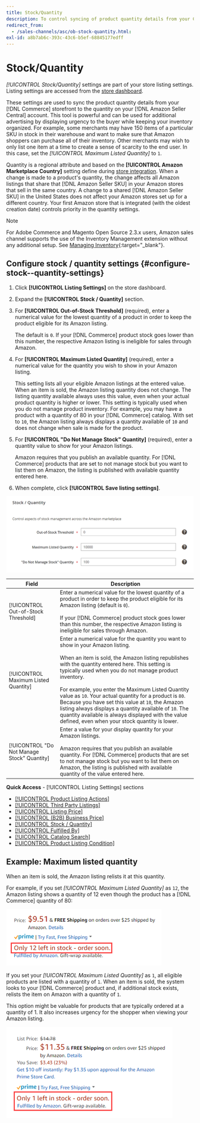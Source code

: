 ```yaml
---
title: Stock/Quantity
description: To control syncing of product quantity details from your Commerce store to your [!DNL Amazon Seller Central] account, update the Stock/Quantity settings.
redirect_from: 
  - /sales-channels/asc/ob-stock-quantity.html: 
exl-id: a8b7ab6c-393c-43c6-b5ef-68845177edff
---
```

# Stock/Quantity

*[!UICONTROL Stock/Quantity]* settings are part of your store listing settings. Listing settings are accessed from the [store dashboard](./amazon-store-dashboard.md).

These settings are used to sync the product quantity details from your [!DNL Commerce] storefront to the quantity on your [!DNL Amazon Seller Central] account. This tool is powerful and can be used for additional advertising by displaying urgency to the buyer while keeping your inventory organized. For example, some merchants may have 150 items of a particular SKU in stock in their warehouse and want to make sure that Amazon shoppers can purchase all of their inventory. Other merchants may wish to only list one item at a time to create a sense of scarcity to the end user. In this case, set the *[!UICONTROL Maximum Listed Quantity]* to `1`.

Quantity is a regional attribute and based on the **[!UICONTROL Amazon Marketplace Country]** setting define during [store integration](./store-integration.md). When a change is made to a product's quantity, the change affects all Amazon listings that share that [!DNL Amazon Seller SKU] in your Amazon stores that sell in the same country. A change to a shared [!DNL Amazon Seller SKU] in the United States does not affect your Amazon stores set up for a different country. Your first Amazon store that is integrated (with the oldest creation date) controls priority in the quantity settings.

>[!NOTE]
>
>For Adobe Commerce and Magento Open Source 2.3.x users, Amazon sales channel supports the use of the Inventory Management extension without any additional setup. See [Managing Inventory](https://docs.magento.com/user-guide/v2.3/catalog/inventory-management.html){:target="_blank"}.

## Configure stock / quantity settings {#configure-stock--quantity-settings}

1. Click **[!UICONTROL Listing Settings]** on the store dashboard.

1. Expand the **[!UICONTROL Stock / Quantity]** section.

1. For **[!UICONTROL Out-of-Stock Threshold]** (required), enter a numerical value for the lowest quantity of a product in order to keep the product eligible for its Amazon listing.

   The default is `0`. If your [!DNL Commerce] product stock goes lower than this number, the respective Amazon listing is ineligible for sales through Amazon.

1. For **[!UICONTROL Maximum Listed Quantity]** (required), enter a numerical value for the quantity you wish to show in your Amazon listing.

   This setting lists all your eligible Amazon listings at the entered value. When an item is sold, the Amazon listing quantity does not change. The listing quantity available always uses this value, even when your actual product quantity is higher or lower. This setting is typically used when you do not manage product inventory. For example, you may have a product with a quantity of 80 in your [!DNL Commerce] catalog. With set to `10`, the Amazon listing always displays a quantity available of `10` and does not change when sale is made for the product.

1. For **[!UICONTROL "Do Not Manage Stock" Quantity]** (required), enter a quantity value to show for your Amazon listings.

   Amazon requires that you publish an available quantity. For [!DNL Commerce] products that are set to not manage stock but you want to list them on Amazon, the listing is published with available quantity entered here.

1. When complete, click **[!UICONTROL Save listing settings]**.

![Stock/quantity settings](assets/amazon-stock-quantity.png)

|Field|Description|
|---|---|
|[!UICONTROL Out-of-Stock Threshold]|Enter a numerical value for the lowest quantity of a product in order to keep the product eligible for its Amazon listing (default is `0`).<br><br>If your [!DNL Commerce] product stock goes lower than this number, the respective Amazon listing is ineligible for sales through Amazon.|
|[!UICONTROL Maximum Listed Quantity]|Enter a numerical value for the quantity you want to show in your Amazon listing.<br><br>When an item is sold, the Amazon listing republishes with the quantity entered here. This setting is typically used when you do not manage product inventory.<br><br>For example, you enter the Maximum Listed Quantity value as `10`. Your actual quantity for a product is `80`. Because you have set this value at `10`, the Amazon listing always displays a quantity available of `10`. The quantity available is always displayed with the value defined, even when your stock quantity is lower.|
|[!UICONTROL "Do Not Manage Stock" Quantity]|Enter a value for your display quantity for your Amazon listings.<br><br>Amazon requires that you publish an available quantity. For [!DNL Commerce] products that are set to not manage stock but you want to list them on Amazon, the listing is published with available quantity of the value entered here.|

**Quick Access** - [!UICONTROL Listing Settings] sections

- [[!UICONTROL Product Listing Actions]](./product-listing-actions.md)
- [[!UICONTROL Third Party Listings]](./third-party-listing-settings.md)
- [[!UICONTROL Listing Price]](./listing-price.md)
- [[!UICONTROL (B2B) Business Price]](./business-pricing.md)
- [[!UICONTROL Stock / Quantity]](./stock-quantity.md)
- [[!UICONTROL Fulfilled By]](./fulfilled-by.md)
- [[!UICONTROL Catalog Search]](./catalog-search.md)
- [[!UICONTROL Product Listing Condition]](./product-listing-condition.md)

## Example: Maximum listed quantity

When an item is sold, the Amazon listing relists it at this quantity.

For example, if you set *[!UICONTROL Maximum Listed Quantity]* as `12`, the Amazon listing shows a quantity of 12 even though the product has a [!DNL Commerce] quantity of 80:

![Maximum listed quantity example 1](assets/amazon-max-listed-quantity.png)

If you set your *[!UICONTROL Maximum Listed Quantity]* as `1`, all eligible products are listed with a quantity of `1`. When an item is sold, the system looks to your [!DNL Commerce] product and, if additional stock exists, relists the item on Amazon with a quantity of `1`.

This option might be valuable for products that are typically ordered at a quantity of 1. It also increases urgency for the shopper when viewing your Amazon listing.

![Maximum listed quantity example 2](assets/amazon-max-listed-quantity-1.png)
